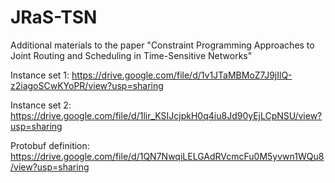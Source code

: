 # JRaS-TSN
Additional materials to the paper "Constraint Programming Approaches to Joint Routing and Scheduling in Time-Sensitive Networks"

Instance set 1: https://drive.google.com/file/d/1v1JTaMBMoZ7J9jIlQ-z2iagoSCwKYoPR/view?usp=sharing

Instance set 2: https://drive.google.com/file/d/1lir_KSIJcjpkH0q4iu8Jd90yEjLCpNSU/view?usp=sharing

Protobuf definition: https://drive.google.com/file/d/1QN7NwqiLELGAdRVcmcFu0M5yvwn1WQu8/view?usp=sharing
